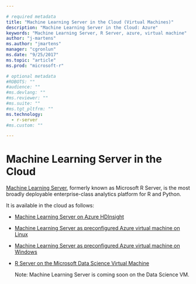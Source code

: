 ```yaml
---

# required metadata
title: "Machine Learning Server in the Cloud (Virtual Machines)"
description: "Machine Learning Server in the Cloud: Azure"
keywords: "Machine Learning Server, R Server, azure, virtual machine"
author: "j-martens"
ms.author: "jmartens"
manager: "cgronlun"
ms.date: "9/25/2017"
ms.topic: "article"
ms.prod: "microsoft-r"

# optional metadata
#ROBOTS: ""
#audience: ""
#ms.devlang: ""
#ms.reviewer: ""
#ms.suite: ""
#ms.tgt_pltfrm: ""
ms.technology: 
  - r-server
#ms.custom: ""

---
```


# Machine Learning Server in the Cloud

[Machine Learning Server](../what-is-microsoft-r-server.md), formerly known as Microsoft R Server, is the most broadly deployable enterprise-class analytics platform for R and Python. 

It is available in the cloud as follows:

+ [Machine Learning Server on Azure HDInsight](machine-learning-server-on-azure-hdinsight.md)

+ [Machine Learning Server as preconfigured Azure virtual machine on Linux](machine-learning-server-azure-vm-on-linux.md)

+ [Machine Learning Server as preconfigured Azure virtual machine on Windows](https://docs.microsoft.com/en-us/sql/advanced-analytics/r/provision-the-r-server-only-sql-server-2016-enterprise-vm-on-azure)

+ [R Server on the Microsoft Data Science Virtual Machine](r-server-vm-data-science.md)
  
  Note: Machine Learning Server is coming soon on the Data Science VM.